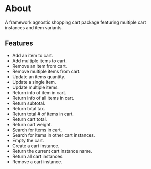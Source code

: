 # About

A framework agnostic shopping cart package featuring multiple cart instances and item variants.

## Features

- Add an item to cart.
- Add multiple items to cart.
- Remove an item from cart.
- Remove multiple items from cart.
- Update an items quantity.
- Update a single item.
- Update multiple items.
- Return info of item in cart.
- Return info of all items in cart.
- Return subtotal.
- Return total tax.
- Return total # of items in cart.
- Return cart total.
- Return cart weight.
- Search for items in cart.
- Search for items in other cart instances.
- Empty the cart.
- Create a cart instance.
- Return the current cart instance name.
- Return all cart instances.
- Remove a cart instance.
